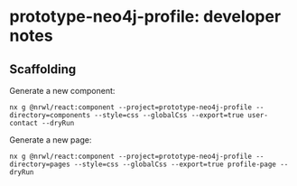 # prototype-neo4j-profile: developer notes

## Scaffolding

Generate a new component:

```
nx g @nrwl/react:component --project=prototype-neo4j-profile --directory=components --style=css --globalCss --export=true user-contact --dryRun
```

Generate a new page:

```
nx g @nrwl/react:component --project=prototype-neo4j-profile --directory=pages --style=css --globalCss --export=true profile-page --dryRun
```
